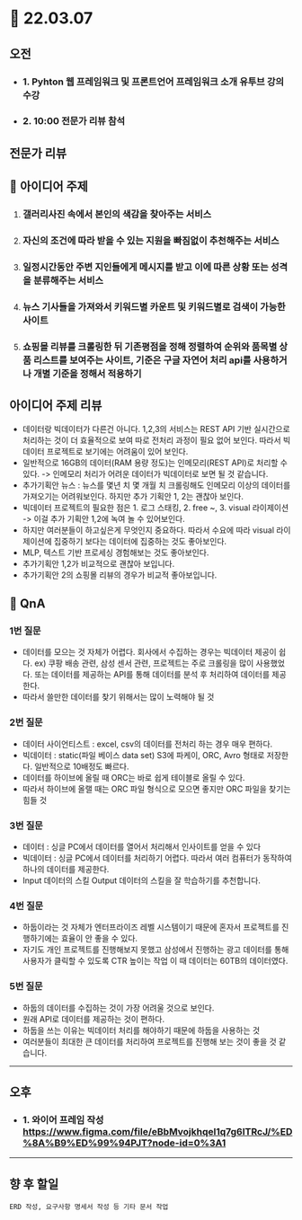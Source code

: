 # 🧶 22.03.07 

## 오전 
- ### 1. Pyhton 웹 프레임워크 및 프론트언어 프레임워크 소개 유투브 강의 수강
- ### 2. 10:00 전문가 리뷰 참석
## 전문가 리뷰 
  
## 📱 아이디어 주제
1. ### 갤러리사진 속에서 본인의 색감을 찾아주는 서비스
2. ### 자신의 조건에 따라 받을 수 있는 지원을 빠짐없이 추천해주는 서비스
3. ### 일정시간동안 주변 지인들에게 메시지를 받고 이에 따른 상황 또는 성격을 분류해주는 서비스
4. ### 뉴스 기사들을 가져와서 키워드별 카운트 및 키워드별로 검색이 가능한 사이트
5. ### 쇼핑몰 리뷰를 크롤링한 뒤 기존평점을 정해 정렬하여 순위와 품목별 상품 리스트를 보여주는 사이트, 기준은 구글 자연어 처리 api를 사용하거나 개별 기준을 정해서 적용하기
  
## 아이디어 주제 리뷰
- 데이터랑 빅데이터가 다른건 아니다. 1,2,3의 서비스는 REST API 기반 실시간으로 처리하는 것이 더 효율적으로 보여 따로 전처리 과정이 필요 없어 보인다. 따라서 빅데이터 프로젝트로 보기에는 어려움이 있어 보인다.
- 일반적으로 16GB의 데이터(RAM 용량 정도)는 인메모리(REST API)로 처리할 수 있다. -> 인메모리 처리가 어려운 데이터가 빅데이터로 보면 될 것 같습니다.
- 추가기획안 뉴스 : 뉴스를 몇년 치 몇 개월 치 크롤링해도 인메모리 이상의 데이터를 가져오기는 어려워보인다. 하지만 추가 기획안 1, 2는 괜찮아 보인다.
- 빅데이터 프로젝트의 필요한 점은 1. 로그 스태킹, 2. free ~, 3. visual 라이제이션 -> 이걸 추가 기획안 1,2에 녹여 놀 수 있어보인다.
- 하지만 여러분들이 하고싶은게 무엇인지 중요하다. 따라서 수요에 따라 visual 라이제이션에 집중하기 보다는 데이터에 집중하는 것도 좋아보인다.
- MLP, 텍스트 기반 프로세싱 경험해보는 것도 좋아보인다.
- 추가기획안 1,2가 비교적으로 괜찮아 보입니다.
- 추가기획안 2의 쇼핑몰 리뷰의 경우가 비교적 좋아보입니다.


## 🏏 QnA  
### 1번 질문
- 데이터를 모으는 것 자체가 어렵다. 회사에서 수집하는 경우는 빅데이터 제공이 쉽다. ex) 쿠팡 배송 관련, 삼성 센서 관련, 프로젝트는 주로 크롤링을 많이 사용했었다. 또는 데이터를 제공하는 API를 통해 데이터를 분석 후 처리하여 데이터를 제공한다.
- 따라서 쓸만한 데이터를 찾기 위해서는 많이 노력해야 될 것
### 2번 질문
- 데이터 사이언티스트 : excel, csv의 데이터를 전처리 하는 경우 매우 편하다. 
- 빅데이터 : static(파일 베이스 data set) S3에 파케이, ORC, Avro 형태로 저장한다. 일반적으로 10배정도 빠르다.
- 데이터를 하이브에 올릴 때 ORC는 바로 쉽게 테이블로 올릴 수 있다.
- 따라서 하이브에 올랠 때는 ORC 파일 형식으로 모으면 좋지만 ORC 파일을 찾기는 힘들 것 
### 3번 질문
- 데이터 : 싱글 PC에서 데이터를 열어서 처리해서 인사이트를 얻을 수 있다 
- 빅데이터 : 싱글 PC에서 데이터를 처리하기 어렵다. 따라서 여러 컴퓨터가 동작하여 하나의 데이터를 제공한다.
- Input 데이터의 스킬 Output 데이터의 스킬을 잘 학습하기를 추천합니다.
### 4번 질문
- 하둡이라는 것 자체가 엔터프라이즈 레벨 시스템이기 때문에 혼자서 프로젝트를 진행하기에는 효율이 안 좋을 수 있다.
- 자기도 개인 프로젝트를 진행해보지 못했고 삼성에서 진행하는 광고 데이터를 통해 사용자가 클릭할 수 있도록 CTR 높이는 작업 이 때 데이터는 60TB의 데이터였다.
### 5번 질문
- 하둡의 데이터를 수집하는 것이 가장 어려울 것으로 보인다. 
- 원래 API로 데이터를 제공하는 것이 편하다.
- 하둡을 쓰는 이유는 빅데이터 처리를 해야하기 때문에 하둡을 사용하는 것 
- 여러분들이 최대한 큰 데이터를 처리하여 프로젝트를 진행해 보는 것이 좋을 것 같습니다.
  
---
  
## 오후
- ### 1. 와이어 프레임 작성 https://www.figma.com/file/eBbMvojkhqel1q7g6ITRcJ/%ED%8A%B9%ED%99%94PJT?node-id=0%3A1
  
---
  
## 향 후 할일
```
ERD 작성, 요구사항 명세서 작성 등 기타 문서 작업 
```